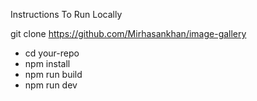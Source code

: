 Instructions To Run Locally

git clone https://github.com/Mirhasankhan/image-gallery

* cd your-repo
* npm install
* npm run build
* npm run dev
